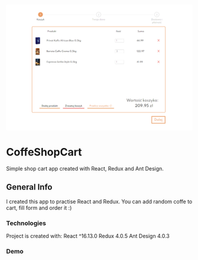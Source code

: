 ![app screenshot](./image/CoffeShopCart.png)

# CoffeShopCart

Simple shop cart app created with React, Redux and Ant Design. 

## General Info

I created this app to practise React and Redux. You can add random coffe to cart, fill form and order it :)

### Technologies

Project is created with:
React ^16.13.0
Redux 4.0.5
Ant Design 4.0.3

### Demo




